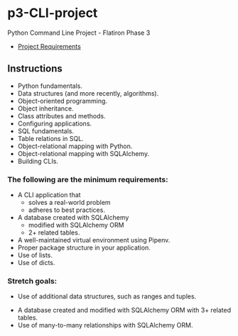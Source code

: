 # p3-CLI-project

Python Command Line Project - Flatiron Phase 3

- [Project Requirements](https://my.learn.co/courses/653/pages/phase-3-project-cli?module_item_id=95439)

## Instructions

- Python fundamentals.
- Data structures (and more recently, algorithms).
- Object-oriented programming.
- Object inheritance.
- Class attributes and methods.
- Configuring applications.
- SQL fundamentals.
- Table relations in SQL.
- Object-relational mapping with Python.
- Object-relational mapping with SQLAlchemy.
- Building CLIs.

### The following are the minimum requirements:

- A CLI application that
  - solves a real-world problem
  - adheres to best practices.
- A database created with SQLAlchemy
  - modified with SQLAlchemy ORM
  - 2+ related tables.
- A well-maintained virtual environment using Pipenv.
- Proper package structure in your application.
- Use of lists.
- Use of dicts.

### Stretch goals:

- Use of additional data structures, such as ranges and tuples.

* A database created and modified with SQLAlchemy ORM with 3+ related tables.
* Use of many-to-many relationships with SQLAlchemy ORM.
